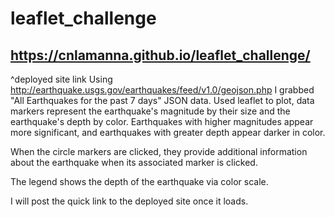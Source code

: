 # leaflet_challenge
## https://cnlamanna.github.io/leaflet_challenge/
^deployed site link
Using http://earthquake.usgs.gov/earthquakes/feed/v1.0/geojson.php I grabbed "All Earthquakes for the past 7 days" JSON data.
Used leaflet to plot, data markers represent the earthquake's magnitude by their size and the earthquake's depth by color. Earthquakes with higher magnitudes appear more significant, and earthquakes with greater depth  appear darker in color.

When the circle markers are clicked, they provide additional information about the earthquake when its associated marker is clicked.

The legend shows the depth of the earthquake via color scale.

I will post the quick link to the deployed site once it loads.
